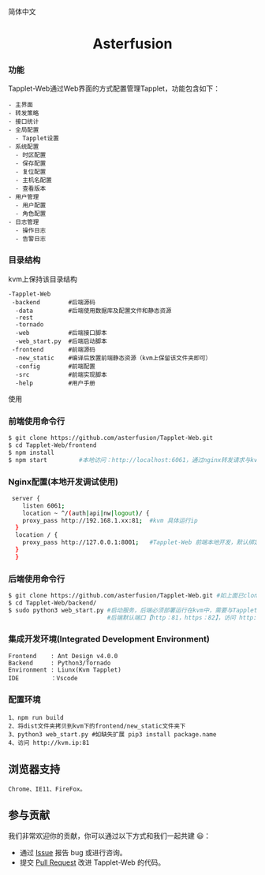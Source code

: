 简体中文 

<h1 align="center">Asterfusion</h1>

### 功能
Tapplet-Web通过Web界面的方式配置管理Tapplet，功能包含如下：
```
- 主界面
- 转发策略
- 接口统计
- 全局配置
  - Tapplet设置
- 系统配置
  - 时区配置
  - 保存配置
  - 复位配置
  - 主机名配置
  - 查看版本
- 用户管理
  - 用户配置
  - 角色配置
- 日志管理
  - 操作日志
  - 告警日志
```

### 目录结构
kvm上保持该目录结构
```
-Tapplet-Web
 -backend        #后端源码 
  -data          #后端使用数据库及配置文件和静态资源
  -rest           
  -tornado
  -web           #后端接口脚本 
  -web_start.py  #后端启动脚本 
 -frontend       #前端源码 
  -new_static    #编译后放置前端静态资源（kvm上保留该文件夹即可）
  -config        #前端配置 
  -src           #前端实现脚本	
  -help          #用户手册
```

使用
### 前端使用命令行
```bash
$ git clone https://github.com/asterfusion/Tapplet-Web.git
$ cd Tapplet-Web/frontend 
$ npm install
$ npm start         #本地访问：http://localhost:6061，通过nginx转发请求与kvm交互
```

### Nginx配置(本地开发调试使用)
```bash
 server {
	listen 6061;                    
	location ~ ^/(auth|api|nw|logout)/ {
    proxy_pass http://192.168.1.xx:81;  #kvm 具体运行ip
  } 
  location / {
    proxy_pass http://127.0.0.1:8001;   #Tapplet-Web 前端本地开发，默认绑定8001端口
  }   
  }
```  

### 后端使用命令行
```bash
$ git clone https://github.com/asterfusion/Tapplet-Web.git #如上面已clone，可以将代码部署到kvm上
$ cd Tapplet-Web/backend/ 
$ sudo python3 web_start.py #启动服务，后端必须部署运行在kvm中，需要与Tapplet Rest Api交互
                            #后端默认端口【http：81，https：82】，访问 http://kvm.ip:81
```

### 集成开发环境(Integrated Development Environment)
```
Frontend    : Ant Design v4.0.0
Backend     : Python3/Tornado
Environment : Liunx(Kvm Tapplet)
IDE         ：Vscode
```

### 配置环境
```
1、npm run build
2、将dist文件夹拷贝到kvm下的frontend/new_static文件夹下
3、python3 web_start.py #如缺失扩展 pip3 install package.name
4、访问 http://kvm.ip:81
```

## 浏览器支持
```
Chrome、IE11、FireFox。
```

## 参与贡献
我们非常欢迎你的贡献，你可以通过以下方式和我们一起共建 :smiley:：
- 通过 [Issue](https://github.com/asterfusion/Tapplet-Web/issues) 报告 bug 或进行咨询。
- 提交 [Pull Request](https://github.com/asterfusion/Tapplet-Web/pulls) 改进 Tapplet-Web 的代码。
